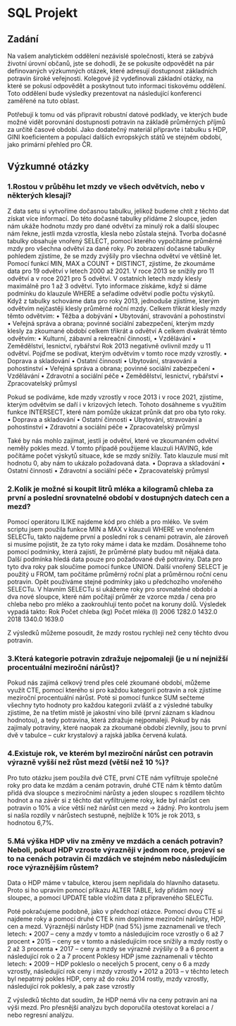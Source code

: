 # SQL Projekt

## Zadání

Na vašem analytickém oddělení nezávislé společnosti, která se zabývá životní úrovní občanů, jste se dohodli, že se pokusíte odpovědět na pár definovaných výzkumných otázek, které adresují dostupnost základních potravin široké veřejnosti. Kolegové již vydefinovali základní otázky, na které se pokusí odpovědět a poskytnout tuto informaci tiskovému oddělení. Toto oddělení bude výsledky prezentovat na následující konferenci zaměřené na tuto oblast.

Potřebují k tomu od vás připravit robustní datové podklady, ve kterých bude možné vidět porovnání dostupnosti potravin na základě průměrných příjmů za určité časové období.
Jako dodatečný materiál připravte i tabulku s HDP, GINI koeficientem a populací dalších evropských států ve stejném období, jako primární přehled pro ČR.

## Výzkumné otázky
### 1.Rostou v průběhu let mzdy ve všech odvětvích, nebo v některých klesají?

Z data setu si vytvoříme dočasnou tabulku, jelikož budeme chtít z těchto dat získat více informací. Do této dočasné tabulky přidáme 2 sloupce, jeden nám ukáže hodnotu mzdy pro dané odvětví za minulý rok a další sloupec nám řekne, jestli mzda vzrostla, klesla nebo zůstala stejná. Tvorba dočasné tabulky obsahuje vnořený SELECT, pomocí kterého vypočítáme průměrné mzdy pro všechna odvětví za dané roky.
Po zobrazení dočasné tabulky pohledem zjistíme, že se mzdy zvýšily pro všechna odvětví ve většině let.
Pomocí funkcí MIN, MAX a COUNT + DISTINCT, zjistíme, že zkoumáme data pro 19 odvětví v letech 2000 až 2021. 
V roce 2013 se snížily pro 11 odvětví a v roce 2021 pro 5 odvětví. V ostatních letech mzdy klesly maximálně pro 1 až 3 odvětví. Tyto informace získáme, když si dáme podmínku do klauzule WHERE a seřadíme odvětví podle počtu výskytů.
Když z tabulky schováme data pro roky 2013, jednoduše zjistíme, kterým odvětvím nejčastěji klesly průměrné roční mzdy. 
Celkem třikrát klesly mzdy těmto odvětvím:
•	Těžba a dobývání
•	Ubytování, stravování a pohostinství
•	Veřejná správa a obrana; povinné sociální zabezpečení, kterým mzdy klesly za zkoumané období celkem třikrát a odvětví
A celkem dvakrát těmto odvětvím:
•	Kulturní, zábavní a rekreační činnosti,
•	Vzdělávání
•	Zemědělství, lesnictví, rybářství
Rok 2013 negativně ovlivnil mzdy u 11 odvětví. Pojďme se podívat, kterým odvětvím v tomto roce mzdy vzrostly.
•	Doprava a skladování
•	Ostatní činnosti
•	Ubytování, stravování a pohostinství
•	Veřejná správa a obrana; povinné sociální zabezpečení
•	Vzdělávání
•	Zdravotní a sociální péče
•	Zemědělství, lesnictví, rybářství
•	Zpracovatelský průmysl

Pokud se podíváme, kde mzdy vzrostly v roce 2013 i v roce 2021, zjistíme, kterým odvětvím se daří i v krizových letech. Tohoto dosáhneme s využitím funkce INTERSECT, které nám pomůže ukázat průnik dat pro oba tyto roky.
•	Doprava a skladování
•	Ostatní činnosti
•	Ubytování, stravování a pohostinství
•	Zdravotní a sociální péče
•	Zpracovatelský průmysl

Také by nás mohlo zajímat, jestli je odvětví, které ve zkoumaném odvětví neměly pokles mezd.
V tomto případě použijeme klauzuli HAVING, kde počítáme počet výskytů situace, kde se mzdy snížily. Tato klauzule musí mít hodnotu 0, aby nám to ukázalo požadovaná data.
•	Doprava a skladování
•	Ostatní činnosti
•	Zdravotní a sociální péče
•	Zpracovatelský průmysl

### 2.Kolik je možné si koupit litrů mléka a kilogramů chleba za první a poslední srovnatelné období v dostupných datech cen a mezd?
Pomocí operátoru ILIKE najdeme kód pro chléb a pro mléko.
Ve svém scriptu jsem použila funkce MIN a MAX v klauzuli WHERE ve vnořeném SELECTu, takto najdeme první a poslední rok s cenami potravin, ale zároveň si musíme pojistit, že za tyto roky máme i data ke mzdám. Dosáhneme toho pomocí podmínky, která zajistí, že průměrné platy budou mít nějaká data. Další podmínka hledá data pouze pro požadované dvě potraviny. Data pro tyto dva roky pak sloučíme pomocí funkce UNION.
Další vnořený SELECT je použitý u FROM, tam počítáme průměrný roční plat a průměrnou roční cenu potravin.  Opět používáme stejné podmínky jako u předchozího vnořeného SELECTu.
V hlavním SELECTu si ukážeme roky pro srovnatelné období a dva nové sloupce, které nám počítají průměr ze vzorce mzda / cena pro chleba nebo pro mléko a zaokrouhlují tento počet na koruny dolů.
Výsledek vypadá takto:
Rok	Počet chleba (kg)	Počet mléka (l)
2006	1282.0	1432.0
2018	1340.0	1639.0

Z výsledků můžeme posoudit, že mzdy rostou rychleji než ceny těchto dvou potravin.

### 3.Která kategorie potravin zdražuje nejpomaleji (je u ní nejnižší procentuální meziroční nárůst)?
Pokud nás zajímá celkový trend přes celé zkoumané období, můžeme využít CTE, pomocí kterého si pro každou kategorii potravin a rok zjistíme meziroční procentuální nárůst. Poté si pomocí funkce SUM sečteme všechny tyto hodnoty pro každou kategorii zvlášť a z výsledné tabulky zjistíme, že na třetím místě je jakostní víno bílé (první záznam s kladnou hodnotou), a tedy potravina, která zdražuje nejpomaleji. Pokud by nás zajímaly potraviny, které naopak za zkoumané období zlevnily, jsou to první dvě v tabulce – cukr krystalový a rajská jablka červená kulatá.

### 4.Existuje rok, ve kterém byl meziroční nárůst cen potravin výrazně vyšší než růst mezd (větší než 10 %)?
Pro tuto otázku jsem použila dvě CTE, první CTE nám vyfiltruje společné roky pro data ke mzdám a cenám potravin, druhé CTE nám k těmto datům přidá dva sloupce s meziročními nárůsty a jeden sloupec s rozdílem těchto hodnot a na závěr si z těchto dat vyfiltrujeme roky, kde byl nárůst cen potravin o 10% a více větší než nárůst cen mezd -> žádný. 
Pro kontrolu jsem si našla rozdíly v nárůstech sestupně, nejblíže k 10% je rok 2013, s hodnotou 6,7%.

### 5.Má výška HDP vliv na změny ve mzdách a cenách potravin? Neboli, pokud HDP vzroste výrazněji v jednom roce, projeví se to na cenách potravin či mzdách ve stejném nebo následujícím roce výraznějším růstem?
Data o HDP máme v tabulce, kterou jsem nepřidala do hlavního datasetu. Proto si ho upravím pomocí příkazu ALTER TABLE, kdy přidám nový sloupec, a pomocí UPDATE table vložím data z připraveného SELECTu.

Poté pokračujeme podobně, jako v předchozí otázce. Pomocí dvou CTE si najdeme roky a pomocí druhé CTE k nim doplníme meziroční nárůsty, HDP, cen a mezd.
Výraznější nárůsty HDP (nad 5%) jsme zaznamenali ve třech letech:
•	2007 – ceny a mzdy v tomto a následujícím roce vzrostly o 6 až 7 procent
•	2015 – ceny se v tomto a následujícím roce snížily a mzdy rostly o 2 až 3 procenta
•	2017 – ceny a mzdy se výrazně zvýšily o 9 a 6 procent a následující rok o 2 a 7 procent
Poklesy HDP jsme zaznamenali v těchto letech:
•	2009 – HDP pokleslo o necelých 5 procent, ceny o 6 a mzdy vzrostly, následující rok ceny i mzdy vzrostly
•	2012 a 2013 – v těchto letech byl nepatrný pokles HDP, ceny až do roku 2014 rostly, mzdy vzrostly, následující rok poklesly, a pak zase vzrostly

Z výsledků těchto dat soudím, že HDP nemá vliv na ceny potravin ani na výši mezd.
Pro přesnější analýzu bych doporučila otestovat korelaci a / nebo regresní analýzu.



